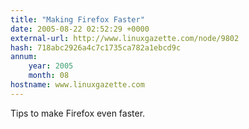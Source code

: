 ```yaml
---
title: "Making Firefox Faster"
date: 2005-08-22 02:52:29 +0000
external-url: http://www.linuxgazette.com/node/9802
hash: 718abc2926a4c7c1735ca782a1ebcd9c
annum:
    year: 2005
    month: 08
hostname: www.linuxgazette.com
---
```


Tips to make Firefox even faster.
